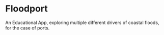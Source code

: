 # Floodport
An Educational App, exploring multiple different drivers of coastal floods, for the case of ports.
